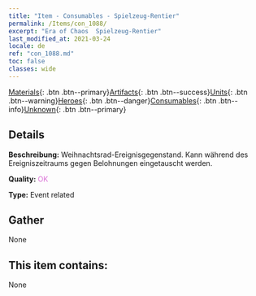 ```yaml
---
title: "Item - Consumables - Spielzeug-Rentier"
permalink: /Items/con_1088/
excerpt: "Era of Chaos  Spielzeug-Rentier"
last_modified_at: 2021-03-24
locale: de
ref: "con_1088.md"
toc: false
classes: wide
---
```

 [Materials](/de/Items/){: .btn .btn--primary}[Artifacts](/de/Items/Artifacts/){: .btn .btn--success}[Units](/de/Items/Units/){: .btn .btn--warning}[Heroes](/de/Items/Heroes/){: .btn .btn--danger}[Consumables](/de/Items/Consumables/){: .btn .btn--info}[Unknown](/de/Items/Unknown/){: .btn .btn--primary}

## Details
 **Beschreibung:** Weihnachtsrad-Ereignisgegenstand. Kann während des Ereigniszeitraums gegen Belohnungen eingetauscht werden.

 **Quality:** <span style="color: #DA70D6">OK</span>

 **Type:** Event related

## Gather

  None

## This item contains:

  None

